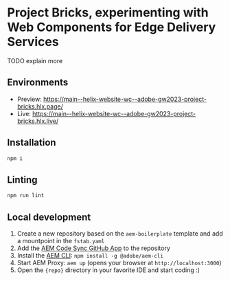 # Project Bricks, experimenting with Web Components for Edge Delivery Services

TODO explain more

## Environments
- Preview: https://main--helix-website-wc--adobe-gw2023-project-bricks.hlx.page/
- Live: https://main--helix-website-wc--adobe-gw2023-project-bricks.hlx.live/

## Installation

```sh
npm i
```

## Linting

```sh
npm run lint
```

## Local development

1. Create a new repository based on the `aem-boilerplate` template and add a mountpoint in the `fstab.yaml`
1. Add the [AEM Code Sync GitHub App](https://github.com/apps/aem-code-sync) to the repository
1. Install the [AEM CLI](https://github.com/adobe/aem-cli): `npm install -g @adobe/aem-cli`
1. Start AEM Proxy: `aem up` (opens your browser at `http://localhost:3000`)
1. Open the `{repo}` directory in your favorite IDE and start coding :)
